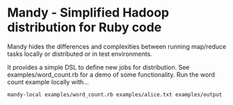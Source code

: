 Mandy - Simplified Hadoop distribution for Ruby code
====================================================

Mandy hides the differences and complexities between running map/reduce tasks locally or distributed or in test environments.

It provides a simple DSL to define new jobs for distribution. See examples/word_count.rb for a demo of some functionality.
Run the word count example locally with...

    mandy-local examples/word_count.rb examples/alice.txt examples/output